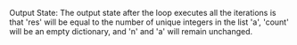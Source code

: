 Output State: The output state after the loop executes all the iterations is that 'res' will be equal to the number of unique integers in the list 'a', 'count' will be an empty dictionary, and 'n' and 'a' will remain unchanged.